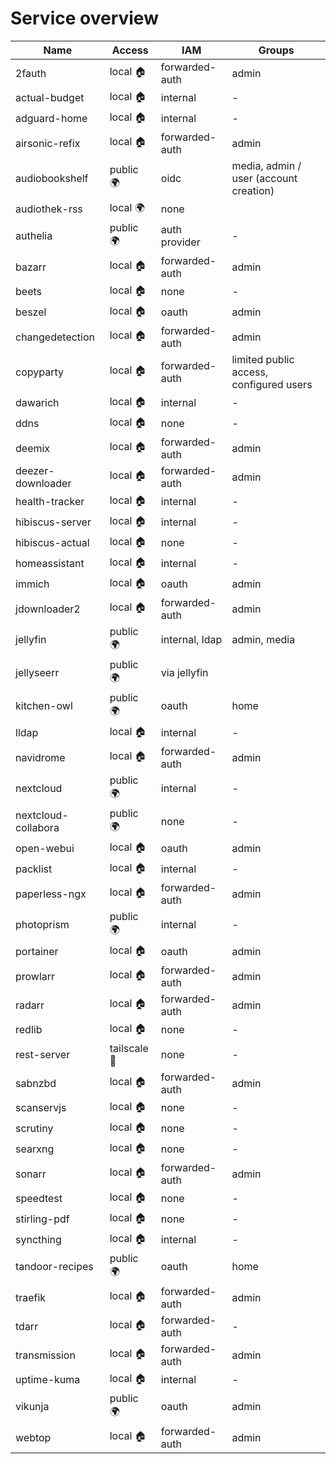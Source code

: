 # Service overview

| Name                | Access       | IAM            | Groups                                  |
| ------------------- | ------------ | -------------- | --------------------------------------- |
| 2fauth              | local 🏠     | forwarded-auth | admin                                   |
| actual-budget       | local 🏠     | internal       | -                                       |
| adguard-home        | local 🏠     | internal       | -                                       |
| airsonic-refix      | local 🏠     | forwarded-auth | admin                                   |
| audiobookshelf      | public 🌍    | oidc           | media, admin / user (account creation)  |
| audiothek-rss       | local 🌍     | none           |                                         |
| authelia            | public 🌍    | auth provider  | -                                       |
| bazarr              | local 🏠     | forwarded-auth | admin                                   |
| beets               | local 🏠     | none           | -                                       |
| beszel              | local 🏠     | oauth          | admin                                   |
| changedetection     | local 🏠     | forwarded-auth | admin                                   |
| copyparty           | local 🏠     | forwarded-auth | limited public access, configured users |
| dawarich            | local 🏠     | internal       | -                                       |
| ddns                | local 🏠     | none           | -                                       |
| deemix              | local 🏠     | forwarded-auth | admin                                   |
| deezer-downloader   | local 🏠     | forwarded-auth | admin                                   |
| health-tracker      | local 🏠     | internal       | -                                       |
| hibiscus-server     | local 🏠     | internal       | -                                       |
| hibiscus-actual     | local 🏠     | none           | -                                       |
| homeassistant       | local 🏠     | internal       | -                                       |
| immich              | local 🏠     | oauth          | admin                                   |
| jdownloader2        | local 🏠     | forwarded-auth | admin                                   |
| jellyfin            | public 🌍    | internal, ldap | admin, media                            |
| jellyseerr          | public 🌍    | via jellyfin   |                                         |
| kitchen-owl         | public 🌍    | oauth          | home                                    |
| lldap               | local 🏠     | internal       | -                                       |
| navidrome           | local 🏠     | forwarded-auth | admin                                   |
| nextcloud           | public 🌍    | internal       | -                                       |
| nextcloud-collabora | public 🌍    | none           | -                                       |
| open-webui          | local 🏠     | oauth          | admin                                   |
| packlist            | local 🏠     | internal       | -                                       |
| paperless-ngx       | local 🏠     | forwarded-auth | admin                                   |
| photoprism          | public 🌍    | internal       | -                                       |
| portainer           | local 🏠     | oauth          | admin                                   |
| prowlarr            | local 🏠     | forwarded-auth | admin                                   |
| radarr              | local 🏠     | forwarded-auth | admin                                   |
| redlib              | local 🏠     | none           | -                                       |
| rest-server         | tailscale 🔐 | none           | -                                       |
| sabnzbd             | local 🏠     | forwarded-auth | admin                                   |
| scanservjs          | local 🏠     | none           | -                                       |
| scrutiny            | local 🏠     | none           | -                                       |
| searxng             | local 🏠     | none           | -                                       |
| sonarr              | local 🏠     | forwarded-auth | admin                                   |
| speedtest           | local 🏠     | none           | -                                       |
| stirling-pdf        | local 🏠     | none           | -                                       |
| syncthing           | local 🏠     | internal       | -                                       |
| tandoor-recipes     | public 🌍    | oauth          | home                                    |
| traefik             | local 🏠     | forwarded-auth | admin                                   |
| tdarr               | local 🏠     | forwarded-auth | -                                       |
| transmission        | local 🏠     | forwarded-auth | admin                                   |
| uptime-kuma         | local 🏠     | internal       | -                                       |
| vikunja             | public 🌍    | oauth          | admin                                   |
| webtop              | local 🏠     | forwarded-auth | admin                                   |

